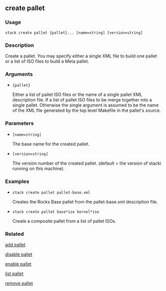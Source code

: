 ## create pallet

### Usage

`stack create pallet {pallet}... [name=string] [version=string]`

### Description

Create a pallet.  You may specify either a single XML file to build
	one pallet or a list of ISO files to build a Meta pallet.

### Arguments

* `{pallet}`

   Either a list of pallet ISO files or the name of a single pallet XML
	description file.  If a list of pallet ISO files to be merge together 
	into a single pallet.  Otherwise the single argument is assumed to
	be the name of the XML file generated by the top level Makefile in
	the pallet's source.


### Parameters
* `[name=string]`

   The base name for the created pallet.
* `[version=string]`

   The version number of the created pallet. (default = the version of 
	stacki running on this machine).

### Examples

* `stack create pallet pallet-base.xml`

   Creates the Rocks Base pallet from the pallet-base.xml description file.

* `stack create pallet base*iso kernel*iso`

   Create a composite pallet from a list of pallet ISOs.


### Related
[add pallet](add-pallet)

[disable pallet](disable-pallet)

[enable pallet](enable-pallet)

[list pallet](list-pallet)

[remove pallet](remove-pallet)


